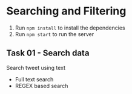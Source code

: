 # Searching and Filtering

1. Run `npm install` to install the dependencies
2. Run `npm start` to run the server

## Task 01 - Search data

Search tweet using text

- Full text search
- REGEX based search
